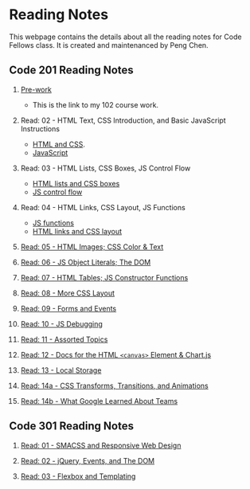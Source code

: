 # Reading Notes
This webpage contains the details about all the reading notes for Code Fellows class. It is created and maintenanced by Peng Chen.
## Code 201 Reading Notes
1. [Pre-work](https://pengchen11.github.io/learning-journal/)
   - This is the link to my 102 course work. 
2. Read: 02 - HTML Text, CSS Introduction, and Basic JavaScript Instructions
   - [HTML and CSS](https://pengchen11.github.io/reading-notes/class-02). 
   - [JavaScript](https://pengchen11.github.io/learning-journal/read_08)

3. Read: 03 - HTML Lists, CSS Boxes, JS Control Flow
   - [HTML lists and CSS boxes](https://pengchen11.github.io/reading-notes/class-03)
   - [JS control flow](https://pengchen11.github.io/learning-journal/read_08)

4. Read: 04 - HTML Links, CSS Layout, JS Functions
   - [JS functions](https://pengchen11.github.io/learning-journal/read_08)
   - [HTML links and CSS layout](https://pengchen11.github.io/reading-notes/class-04)
  
5. [Read: 05 - HTML Images; CSS Color & Text](https://pengchen11.github.io/reading-notes/class-05)
  
6. [Read: 06 - JS Object Literals; The DOM](https://pengchen11.github.io/reading-notes/class-06)
7. [Read: 07 - HTML Tables; JS Constructor Functions](https://pengchen11.github.io/reading-notes/class-07)
8. [Read: 08 - More CSS Layout](https://pengchen11.github.io/reading-notes/class-08)
9.  [Read: 09 - Forms and Events](https://pengchen11.github.io/reading-notes/class-09)

10. [Read: 10 - JS Debugging](https://pengchen11.github.io/reading-notes/class-10)

11. [Read: 11 - Assorted Topics](https://pengchen11.github.io/reading-notes/class-11)
  
12. [Read: 12 - Docs for the HTML ```<canvas>``` Element & Chart.js](https://pengchen11.github.io/reading-notes/class-12)

13. [Read: 13 - Local Storage](https://pengchen11.github.io/reading-notes/class-13)

14. [Read: 14a - CSS Transforms, Transitions, and Animations](https://pengchen11.github.io/reading-notes/class-14)
  
15. [Read: 14b - What Google Learned About Teams](https://pengchen11.github.io/reading-notes/class-15)

## Code 301 Reading Notes
1. [Read: 01 - SMACSS and Responsive Web Design](https://pengchen11.github.io/reading-notes/301/301-01)

2. [Read: 02 - jQuery, Events, and The DOM](https://pengchen11.github.io/reading-notes/301/301-02)

3. [Read: 03 - Flexbox and Templating](https://pengchen11.github.io/reading-notes/301/301-03)
